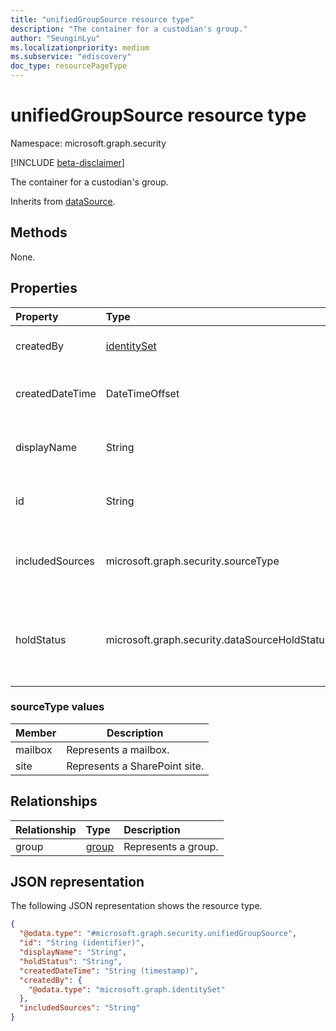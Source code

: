 ```yaml
---
title: "unifiedGroupSource resource type"
description: "The container for a custodian's group."
author: "SeunginLyu"
ms.localizationpriority: medium
ms.subservice: "ediscovery"
doc_type: resourcePageType
---
```


# unifiedGroupSource resource type

Namespace: microsoft.graph.security

[!INCLUDE [beta-disclaimer](../../includes/beta-disclaimer.md)]

The container for a custodian's group.

Inherits from [dataSource](../resources/security-datasource.md).

## Methods
None.
## Properties
|Property|Type|Description|
|:---|:---|:---|
|createdBy|[identitySet](../resources/identityset.md)|The user who created the **unifiedGroupSource**.|
|createdDateTime|DateTimeOffset|The date and time the **unifiedGroupSource** was created.|
|displayName|String|The display name of the unified group, which is the name of the group.|
|id|String|The ID of the **unifiedGroupSource**. This isn't the ID of the actual group.|
|includedSources|microsoft.graph.security.sourceType|Specifies which sources are included in this group. Possible values are: `mailbox`, `site`.|
|holdStatus|microsoft.graph.security.dataSourceHoldStatus|The hold status of the **unifiedGroupSource**. The possible values are: `notApplied`, `applied`, `applying`, `removing`, `partial`.|

### sourceType values
|Member|Description|
|:----|-----------|
| mailbox | Represents a mailbox.|
| site | Represents a SharePoint site.|


## Relationships
|Relationship|Type|Description|
|:---|:---|:---|
|group|[group](../resources/group.md)|Represents a group.|

## JSON representation
The following JSON representation shows the resource type.
<!-- {
  "blockType": "resource",
  "keyProperty": "id",
  "@odata.type": "microsoft.graph.security.unifiedGroupSource",
  "baseType": "microsoft.graph.security.dataSource",
  "openType": false
}
-->
``` json
{
  "@odata.type": "#microsoft.graph.security.unifiedGroupSource",
  "id": "String (identifier)",
  "displayName": "String",
  "holdStatus": "String",
  "createdDateTime": "String (timestamp)",
  "createdBy": {
    "@odata.type": "microsoft.graph.identitySet"
  },
  "includedSources": "String"
}
```

